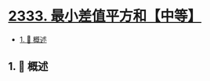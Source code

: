 # [2333. 最小差值平方和【中等】](https://github.com/tnotesjs/TNotes.leetcode/tree/main/notes/2333.%20%E6%9C%80%E5%B0%8F%E5%B7%AE%E5%80%BC%E5%B9%B3%E6%96%B9%E5%92%8C%E3%80%90%E4%B8%AD%E7%AD%89%E3%80%91)

<!-- region:toc -->

- [1. 📝 概述](#1--概述)

<!-- endregion:toc -->

## 1. 📝 概述
